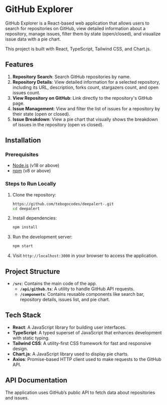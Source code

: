 # GitHub Explorer

GitHub Explorer is a React-based web application that allows users to search for repositories on GitHub, view detailed information about a repository, manage issues, filter them by state (open/closed), and visualize issue data with a pie chart.

This project is built with React, TypeScript, Tailwind CSS, and Chart.js.

## Features

1. **Repository Search**: Search GitHub repositories by name.
2. **Repository Details**: View detailed information for a selected repository, including its URL, description, forks count, stargazers count, and open issues count.
3. **View Repository on GitHub**: Link directly to the repository's GitHub page.
4. **Issue Management**: View and filter the list of issues for a repository by their state (open or closed).
5. **Issue Breakdown**: View a pie chart that visually shows the breakdown of issues in the repository (open vs closed).

## Installation

### Prerequisites

- [Node.js](https://nodejs.org/en/) (v18 or above)
- [npm](https://www.npmjs.com/) (v8 or above)

### Steps to Run Locally

1. Clone the repository:
    ```bash
    https://github.com/tebogocodes/deepalert-.git
    cd deepalert
    ```

2. Install dependencies:
    ```bash
    npm install
    ```

3. Run the development server:
    ```bash
    npm start
    ```

4. Visit `http://localhost:3000` in your browser to access the application.

## Project Structure

- **`/src`**: Contains the main code of the app.
  - **`/api/github.ts`**: A utility to handle GitHub API requests.
  - **`/components`**: Contains reusable components like search bar, repository details, issues list, and pie chart.
   

## Tech Stack

- **React**: A JavaScript library for building user interfaces.
- **TypeScript**: A typed superset of JavaScript that enhances development with static typing.
- **Tailwind CSS**: A utility-first CSS framework for fast and responsive design.
- **Chart.js**: A JavaScript library used to display pie charts.
- **Axios**: Promise-based HTTP client used to make requests to the GitHub API.

## API Documentation

The application uses GitHub’s public API to fetch data about repositories and issues.
